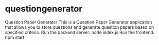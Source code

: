 # questiongenerator
Question Paper Generator
This is a Question Paper Generator application that allows you to store questions and generate question papers based on specified criteria.
Run the backend server: node index.js
Run the frontend: npm start

